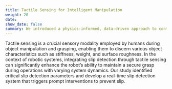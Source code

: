 ```yaml
---
title: Tactile Sensing for Intelligent Manipulation
weight: 20
date: 
show_date: false
summary: We introduced a physics-informed, data-driven approach to continuously detect slip using the optical tactile sensor and demonstrated application in real-time slip detection and prevention in a dynamic robotic manipulation task.
---
```





<!--more-->

Tactile sensing is a crucial sensory modality employed by humans during object manipulation and grasping, enabling them to discern various object characteristics such as stiffness, weight, and surface roughness. In the context of robotic systems, integrating slip detection through tactile sensing can significantly enhance the robot’s ability to maintain a secure grasp during operations with varying system dynamics. Our study identified critical slip detection parameters and develop a real-time slip detection system that triggers prompt interventions to prevent slip.
